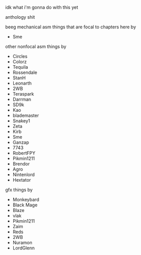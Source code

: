 idk what i'm gonna do with this yet

anthology shit


beeg mechanical asm things that are focal to chapters here by 
- Sme

other nonfocal asm things by
- Circles
- Colorz 
- Tequila
- Rossendale
- StanH
- Leonarth
- 2WB
- Teraspark
- Darrman
- SD9k
- Kao
- blademaster
- Snakey1
- Zeta
- Kirb
- Sme
- Ganzap 
- 7743
- RobertFPY
- Pikmin1211
- Brendor
- Agro
- Nintenlord
- Hextator


gfx things by 
- Monkeybard 
- Black Mage 
- Blaze 
- vlak 
- Pikmin1211 
- Zaim 
- Reds
- 2WB
- Nuramon
- LordGlenn

